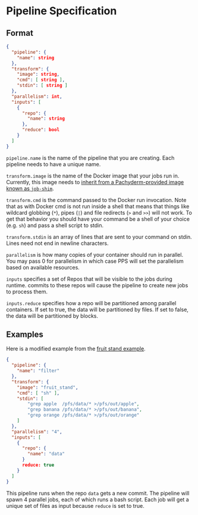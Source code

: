 # Pipeline Specification

## Format

```json
{
  "pipeline": {
    "name": string
  },
  "transform": {
    "image": string,
    "cmd": [ string ],
    "stdin": [ string ]
  },
  "parallelism": int,
  "inputs": [
    {
      "repo": {
        "name": string
      },
      "reduce": bool
    }
  ]
}
```

`pipeline.name` is the name of the pipeline that you are creating.  Each pipeline needs to have a unique name.

`transform.image` is the name of the Docker image that your jobs run in.  Currently, this image needs to [inherit from a Pachyderm-provided image known as `job-shim`](https://github.com/pachyderm/pachyderm/blob/fae98e54af0d6932e258e4b0df4ea784414c921e/examples/fruit_stand/Dockerfile#L1).

`transform.cmd` is the command passed to the Docker run invocation.  Note that as with Docker cmd is not run inside a shell that means that things like wildcard globbing (`*`), pipes (`|`) and file redirects (`>` and `>>`) will not work.  To get that behavior you should have your command be a shell of your choice (e.g. `sh`) and pass a shell script to stdin.

`transform.stdin` is an array of lines that are sent to your command on stdin.  Lines need not end in newline characters.

`parallelism` is how many copies of your container should run in parallel.  You may pass 0 for parallelism in which case PPS will set the parallelism based on available resources.

`inputs` specifies a set of Repos that will be visible to the jobs during runtime. commits to these repos will cause the pipeline to create new jobs to process them.

`inputs.reduce` specifies how a repo will be partitioned among parallel containers.  If set to true, the data will be partitioned by files.  If set to false, the data will be partitioned by blocks.

## Examples

Here is a modified example from the [fruit stand example](../examples/fruit_stand/GUIDE.md).

```json
{
  "pipeline": {
    "name": "filter"
  },
  "transform": {
    "image": "fruit_stand",
    "cmd": [ "sh" ],
    "stdin": [
        "grep apple  /pfs/data/* >/pfs/out/apple",
        "grep banana /pfs/data/* >/pfs/out/banana",
        "grep orange /pfs/data/* >/pfs/out/orange"
    ]
  },
  "parallelism": "4",
  "inputs": [
    {
      "repo": {
        "name": "data"
      }
      reduce: true
    }
  ]
}
```

This pipeline runs when the repo `data` gets a new commit.  The pipeline will spawn 4 parallel jobs, each of which runs a bash script.  Each job will get a unique set of files as input because `reduce` is set to true.

